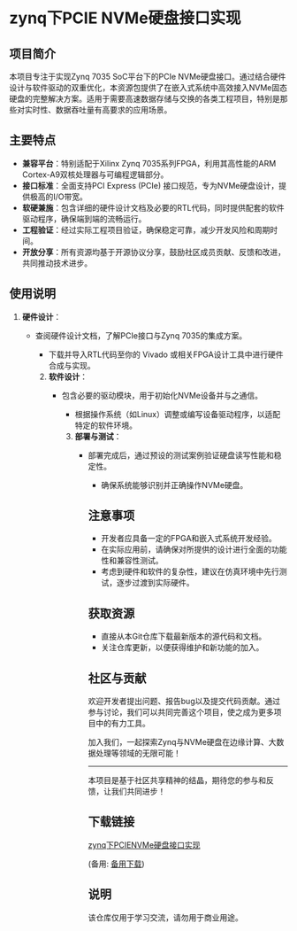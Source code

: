 # zynq下PCIE NVMe硬盘接口实现

## 项目简介

本项目专注于实现Zynq 7035 SoC平台下的PCIe NVMe硬盘接口。通过结合硬件设计与软件驱动的双重优化，本资源包提供了在嵌入式系统中高效接入NVMe固态硬盘的完整解决方案。适用于需要高速数据存储与交换的各类工程项目，特别是那些对实时性、数据吞吐量有高要求的应用场景。

## 主要特点

- **兼容平台**：特别适配于Xilinx Zynq 7035系列FPGA，利用其高性能的ARM Cortex-A9双核处理器与可编程逻辑部分。
- **接口标准**：全面支持PCI Express (PCIe) 接口规范，专为NVMe硬盘设计，提供极高的I/O带宽。
- **软硬兼施**：包含详细的硬件设计文档及必要的RTL代码，同时提供配套的软件驱动程序，确保端到端的流畅运行。
- **工程验证**：经过实际工程项目验证，确保稳定可靠，减少开发风险和周期时间。
- **开放分享**：所有资源均基于开源协议分享，鼓励社区成员贡献、反馈和改进，共同推动技术进步。

## 使用说明

1. **硬件设计**：
   - 查阅硬件设计文档，了解PCIe接口与Zynq 7035的集成方案。
      - 下载并导入RTL代码至你的 Vivado 或相关FPGA设计工具中进行硬件合成与实现。

      2. **软件设计**：
         - 包含必要的驱动模块，用于初始化NVMe设备并与之通信。
            - 根据操作系统（如Linux）调整或编写设备驱动程序，以适配特定的软件环境。

            3. **部署与测试**：
               - 部署完成后，通过预设的测试案例验证硬盘读写性能和稳定性。
                  - 确保系统能够识别并正确操作NVMe硬盘。

                  ## 注意事项

                  - 开发者应具备一定的FPGA和嵌入式系统开发经验。
                  - 在实际应用前，请确保对所提供的设计进行全面的功能性和兼容性测试。
                  - 考虑到硬件和软件的复杂性，建议在仿真环境中先行测试，逐步过渡到实际硬件。

                  ## 获取资源

                  - 直接从本Git仓库下载最新版本的源代码和文档。
                  - 关注仓库更新，以便获得维护和新功能的加入。

                  ## 社区与贡献

                  欢迎开发者提出问题、报告bug以及提交代码贡献。通过参与讨论，我们可以共同完善这个项目，使之成为更多项目中的有力工具。

                  加入我们，一起探索Zynq与NVMe硬盘在边缘计算、大数据处理等领域的无限可能！

                  ---

                  本项目是基于社区共享精神的结晶，期待您的参与和反馈，让我们共同进步！

                  ## 下载链接
                  [zynq下PCIENVMe硬盘接口实现](https://pan.quark.cn/s/d22e737dda98) 

                  (备用: [备用下载](https://pan.baidu.com/s/1r8WfYTwOzDSJJsz8MXWp3Q?pwd=1234))

                  ## 说明

                  该仓库仅用于学习交流，请勿用于商业用途。
